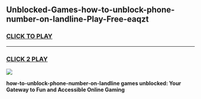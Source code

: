 
## Unblocked-Games-how-to-unblock-phone-number-on-landline-Play-Free-eaqzt
<h3>
<a href="https://premium76.site?title=how-to-unblock-phone-number-on-landline&ref=20M">CLICK TO PLAY</a></h3>
<hr>

<h3>
<a href="https://premium76.site?title=how-to-unblock-phone-number-on-landline&ref=20M">CLICK 2 PLAY</a>
  
</h3>

<a href="https://premium76.site?title=how-to-unblock-phone-number-on-landline&ref=19M"><img src="https://clearcache.store/games.png"></a>


**how-to-unblock-phone-number-on-landline games unblocked: Your Gateway to Fun and Accessible Online Gaming**
